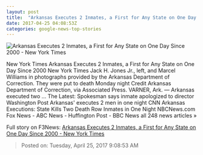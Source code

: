 ```yaml
---
layout: post
title:  "Arkansas Executes 2 Inmates, a First for Any State on One Day Since 2000 - New York Times"
date: 2017-04-25 04:08:53Z
categories: google-news-top-stories
---
```


![Arkansas Executes 2 Inmates, a First for Any State on One Day Since 2000 - New York Times](https://static01.nyt.com/images/2017/04/25/us/25arkansas/25arkansas-facebookJumbo.jpg)

New York Times Arkansas Executes 2 Inmates, a First for Any State on One Day Since 2000 New York Times Jack H. Jones Jr., left, and Marcel Williams in photographs provided by the Arkansas Department of Correction. They were put to death Monday night Credit Arkansas Department of Correction, via Associated Press. VARNER, Ark. — Arkansas executed two ... The Latest: Spokesman says inmate apologized to director Washington Post Arkansas' executes 2 men in one night CNN Arkansas Executions: State Kills Two Death Row Inmates in One Night NBCNews.com Fox News - ABC News - Huffington Post - BBC News all 248 news articles »


Full story on F3News: [Arkansas Executes 2 Inmates, a First for Any State on One Day Since 2000 - New York Times](http://www.f3nws.com/n/VZyvUG)

> Posted on: Tuesday, April 25, 2017 9:08:53 AM
